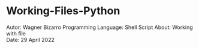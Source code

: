 # Working-Files-Python
Autor: Wagner Bizarro
Programming Language: Shell Script
About: Working with file  
Date: 29 April 2022
